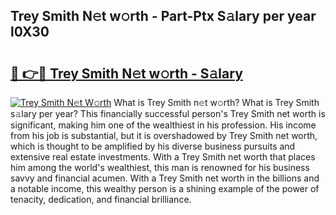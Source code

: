 ## Trey Smith N𝚎t w𝚘rth - Part-Ptx S𝚊lary per year l0X30

# <h2><a href="http://gc1bi7.nevu.top/?p=Trey+Smith">🔗 👉🔴 Trey Smith N𝚎t w𝚘rth - S𝚊lary</a></h2>

[![Trey Smith N𝚎t W𝚘rth](https://i.imgur.com/Oavwk0R.jpeg)](http://gc1bi7.nevu.top/?p=Trey+Smith)
What is Trey Smith n𝚎t w𝚘rth? What is Trey Smith s𝚊lary per year?
This financially successful person's Trey Smith net worth is significant, making him one of the wealthiest in his profession. His income from his job is substantial, but it is overshadowed by Trey Smith net worth, which is thought to be amplified by his diverse business pursuits and extensive real estate investments. With a Trey Smith net worth that places him among the world's wealthiest, this man is renowned for his business savvy and financial acumen. With a Trey Smith net worth in the billions and a notable income, this wealthy person is a shining example of the power of tenacity, dedication, and financial brilliance.
